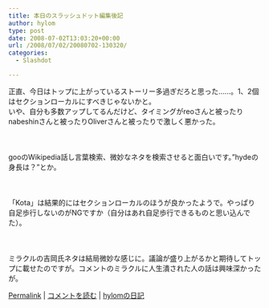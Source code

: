 ```yaml
---
title: 本日のスラッシュドット編集後記
author: hylom
type: post
date: 2008-07-02T13:03:20+00:00
url: /2008/07/02/20080702-130320/
categories:
  - Slashdot

---
```

正直、今日はトップに上がっているストーリー多過ぎだろと思った……。1、2個はセクションローカルにすべきじゃないかと。   
いや、自分も多数アップしてるんだけど、タイミングがreoさんと被ったりnabeshinさんと被ったりOliverさんと被ったりで激しく悪かった。</br>  
</br>   
gooのWikipedia話し言葉検索、微妙なネタを検索させると面白いです。&#8221;hydeの身長は？&#8221;とか。</br>  
</br>   
「Kota」は結果的にはセクションローカルのほうが良かったようで。やっぱり自足歩行しないのがNGですか（自分はあれ自足歩行できるものと思い込んでた）。</br>  
</br>   
ミラクルの吉岡氏ネタは結局微妙な感じに。議論が盛り上がるかと期待してトップに載せたのですが。コメントのミラクルに人生潰された人の話は興味深かったが。</br> 

   [Permalink][1] |    [コメントを読む][2] |    [hylomの日記][3] 

</br>

 [1]: http://slashdot.jp/~hylom/journal/444700
 [2]: http://slashdot.jp/~hylom/journal/444700#acomments
 [3]: http://slashdot.jp/~hylom/journal/